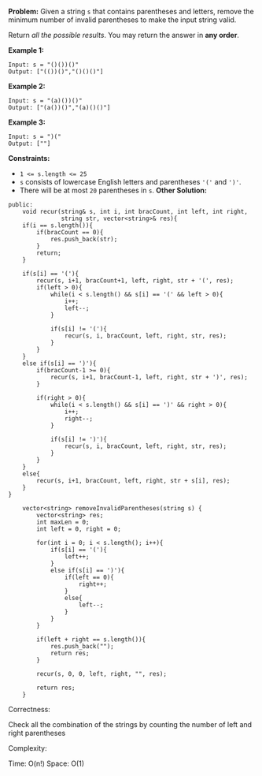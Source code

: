 **Problem:**
Given a string `s` that contains parentheses and letters, remove the minimum number of invalid parentheses to make the input string valid.

Return *all the possible results*. You may return the answer in **any order**.

 

**Example 1:**

```
Input: s = "()())()"
Output: ["(())()","()()()"]
```

**Example 2:**

```
Input: s = "(a)())()"
Output: ["(a())()","(a)()()"]
```

**Example 3:**

```
Input: s = ")("
Output: [""]
```

 

**Constraints:**

- `1 <= s.length <= 25`
- `s` consists of lowercase English letters and parentheses `'('` and `')'`.
- There will be at most `20` parentheses in `s`.
**Other Solution:**
```
public:
    void recur(string& s, int i, int bracCount, int left, int right, 
               string str, vector<string>& res){
	if(i == s.length()){
		if(bracCount == 0){
			res.push_back(str);
		}
		return;
	}

	if(s[i] == '('){
		recur(s, i+1, bracCount+1, left, right, str + '(', res);
		if(left > 0){
			while(i < s.length() && s[i] == '(' && left > 0){
				i++;
				left--;
			}

			if(s[i] != '('){
				recur(s, i, bracCount, left, right, str, res);
			}
		}
	}
	else if(s[i] == ')'){
		if(bracCount-1 >= 0){
			recur(s, i+1, bracCount-1, left, right, str + ')', res);
		}

		if(right > 0){
			while(i < s.length() && s[i] == ')' && right > 0){
				i++;
				right--;
			}

			if(s[i] != ')'){
				recur(s, i, bracCount, left, right, str, res);
			}
		}
	}
	else{
		recur(s, i+1, bracCount, left, right, str + s[i], res);
	}
}

    vector<string> removeInvalidParentheses(string s) {
        vector<string> res;
        int maxLen = 0;
        int left = 0, right = 0;

        for(int i = 0; i < s.length(); i++){
            if(s[i] == '('){
                left++;
            }
            else if(s[i] == ')'){
                if(left == 0){
                    right++;
                }
                else{
                    left--;
                }
            }
        }

        if(left + right == s.length()){
            res.push_back("");
            return res;
        }

        recur(s, 0, 0, left, right, "", res);

        return res;
    }
```
Correctness:

Check all the combination of the strings by counting the number of left and right parentheses

Complexity:

Time: O(n!)
Space: O(1)